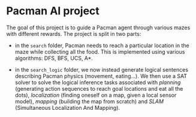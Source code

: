 # Pacman AI project
The goal of this project is to guide a Pacman agent through various mazes with different rewards.
The project is split in two parts:

- in the `search` folder, Pacman needs to reach a particular location in the maze while collecting all the food. This is implemented using various algorithms: DFS, BFS, UCS, A*.

- in the `search_logic` folder, we now instead generate logical sentences describing Pacman physics (movement, eating...). We then use a SAT solver to solve the logical inference tasks associated with *planning* (generating action sequences to reach goal locations and eat all the dots), *localization* (finding oneself on a map, given a local sensor model), *mapping* (building the map from scratch) and *SLAM* (Simultaneous Localization And Mapping).
